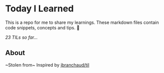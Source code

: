 # Today I Learned
This is a repo for me to share my learnings. These markdown files contain code snippets, concepts and tips. 🧠

_23 TILs so far..._

## About
~Stolen from~ Inspired by [jbranchaud/til](https://github.com/jbranchaud/til)

